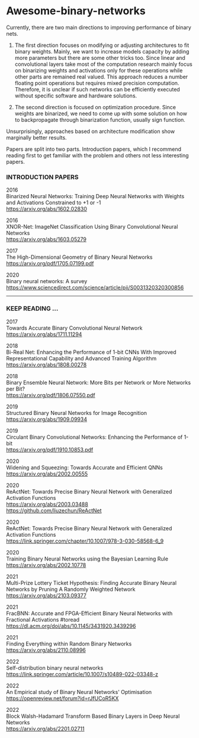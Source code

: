 # Awesome-binary-networks
Currently, there are two main directions to improving  performance of binary nets.

1.    The first direction focuses on modifying or adjusting architectures to fit binary weights. Mainly, we want to increase models capacity by adding more parameters but there are some other tricks too. Since linear and convolutional layers take most of the computation research mainly focus on binarizing  weights and activations only for these operations while other parts are remained  real valued. This approach reduces a number floating point operations but requires mixed precision computation. Therefore,  it is unclear if such networks can be efficiently executed without specific software and hardware solutions.

 2.   The second direction is focused on optimization procedure. Since weights are binarized, we need to come up with some solution on how to backpropagate through binarization function, usually sign function.

Unsurprisingly, approaches based on architecture modification show marginally better results.

Papers are split into two parts. Introduction papers, which I recommend reading first to get familiar with the problem and others not less interesting papers.


### INTRODUCTION PAPERS


2016 <br>
Binarized Neural Networks: Training Deep Neural Networks with Weights and Activations Constrained to +1 or -1 <br>
https://arxiv.org/abs/1602.02830 


2016 <br>
XNOR-Net: ImageNet Classification Using Binary Convolutional Neural Networks <br>
https://arxiv.org/abs/1603.05279


2017 <br>
The High-Dimensional Geometry of Binary Neural Networks <br>
https://arxiv.org/pdf/1705.07199.pdf

2020 <br>
Binary neural networks: A survey <br>
https://www.sciencedirect.com/science/article/pii/S0031320320300856 <br>

<hr>

### KEEP READING ...

2017 <br>
Towards Accurate Binary Convolutional Neural Network <br>
https://arxiv.org/abs/1711.11294 <br>
 

2018 <br>
Bi-Real Net: Enhancing the Performance of 1-bit CNNs With Improved Representational Capability and Advanced Training Algorithm <br>
https://arxiv.org/abs/1808.00278 <br>

2018 <br>
Binary Ensemble Neural Network: More Bits per Network or More Networks per Bit? <br>
https://arxiv.org/pdf/1806.07550.pdf <br>

2019 <br>
Structured Binary Neural Networks for Image Recognition <br>
https://arxiv.org/abs/1909.09934 <br>

2019 <br>
Circulant Binary Convolutional Networks: Enhancing the Performance of 1-bit <br>
https://arxiv.org/pdf/1910.10853.pdf <br>

2020 <br>
Widening and Squeezing: Towards Accurate and Efficient QNNs <br>
https://arxiv.org/abs/2002.00555 <br>
 
2020 <br>
ReActNet: Towards Precise Binary Neural Network with Generalized Activation Functions <br>
https://arxiv.org/abs/2003.03488 <br>
https://github.com/liuzechun/ReActNet <br>


2020 <br>
ReActNet: Towards Precise Binary Neural Network with Generalized Activation Functions <br>
https://link.springer.com/chapter/10.1007/978-3-030-58568-6_9 <br>


2020 <br>
Training Binary Neural Networks using the Bayesian Learning Rule <br>
https://arxiv.org/abs/2002.10778 <br>


2021 <br>
Multi-Prize Lottery Ticket Hypothesis: Finding Accurate Binary Neural Networks by Pruning A Randomly Weighted Network <br>
https://arxiv.org/abs/2103.09377 <br>

2021 <br>
FracBNN: Accurate and FPGA-Efficient Binary Neural Networks with Fractional Activations #toread <br>
https://dl.acm.org/doi/abs/10.1145/3431920.3439296 <br>


2021 <br>
Finding Everything within Random Binary Networks <br>
https://arxiv.org/abs/2110.08996 <br>

2022 <br>
Self-distribution binary neural networks <br>
https://link.springer.com/article/10.1007/s10489-022-03348-z <br>

2022 <br>
An Empirical study of Binary Neural Networks' Optimisation <br>
https://openreview.net/forum?id=rJfUCoR5KX <br>

2022 <br>
Block Walsh-Hadamard Transform Based Binary Layers in Deep Neural Networks <br>
https://arxiv.org/abs/2201.02711 <br>







